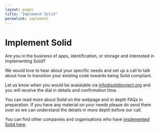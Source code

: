 ```yaml
---
layout: pages
title: "Implement Solid"
permalink: implement
---
```


# Implement Solid

Are you in the business of apps, identification, or storage and interested in implementing Solid? 

We would love to hear about your specific needs and set up a call to talk about how to transition your existing code towards being Solid compliant. 

Let us know when you would be avaialable via info@solidproject.org and you will receive the dial in details and confirmation time.

You can read more about Solid on the webpage and in depth FAQs in preparation. If you have any material on your needs please do send them over so we can understand the details in more depth before our call. 

You can find other companies and organisations who have [implemented Solid here]({{site.baseUrl}}/use-solid).
